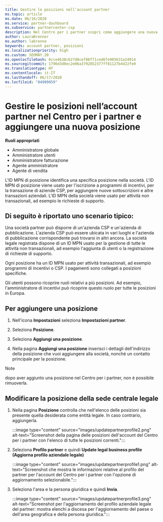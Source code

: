 ```yaml
---
title: Gestire le posizioni nell'account partner
ms.topic: article
ms.date: 06/16/2020
ms.service: partner-dashboard
ms.subservice: partnercenter-csp
description: Nel Centro per i partner scopri come aggiungere una nuova posizione e come viene usato l'ID MPN della posizione in programmi di incentivi, aziende CSP, abbonamenti e altre transazioni.
author: LauraBrenner
ms.author: labrenne
keywords: account partner, posizioni
ms.localizationpriority: high
ms.custom: SEOMAY.20
ms.openlocfilehash: 6cce4b38cb27d8cef88f71ced6fe985631a24914
ms.sourcegitcommit: 1796d3d0ec2e06a3792852377ff81127b4d22fe0
ms.translationtype: HT
ms.contentlocale: it-IT
ms.lasthandoff: 06/17/2020
ms.locfileid: "84909059"
---
```

# <a name="manage-your-partner-account-locations-in-partner-center-and-add-a-new-location"></a>Gestire le posizioni nell’account partner nel Centro per i partner e aggiungere una nuova posizione

**Ruoli appropriati**
- Amministratore globale
- Amministratore utenti
- Amministratore fatturazione
- Agente amministratore
- Agente di vendita

L'ID MPN di posizione identifica una specifica posizione nella società. L'ID MPN di posizione viene usato per l'iscrizione a programmi di incentivi, per la transazione di aziende CSP, per aggiungere nuove sottoscrizioni e altre transazioni aziendali. L'ID MPN della società viene usato per attività non transazionali, ad esempio le richieste di supporto.

## <a name="the-following-is-a-typical-scenario"></a>Di seguito è riportato uno scenario tipico:

Una società partner può disporre di un'azienda CSP e un'azienda di pubblicazione. L'azienda CSP può essere ubicata in vari luoghi e l'azienda di pubblicazione corrispondente può trovarsi in altri ancora. La società legale registrata dispone di un ID MPN usato per la gestione di tutte le attività non transazionali, ad esempio l'aggiunta di utenti o la registrazione di richieste di supporto.


Ogni posizione ha un ID MPN usato per attività transazionali, ad esempio programmi di incentivi o CSP. I pagamenti sono collegati a posizioni specifiche.

Gli utenti possono ricoprire ruoli relativi a più posizioni. Ad esempio, l'amministratore di incentivi può ricoprire questo ruolo per tutte le posizioni in Europa.

## <a name="to-add-a-location"></a>Per aggiungere una posizione

1. Nell'icona **Impostazioni** seleziona **Impostazioni partner**.

2. Seleziona **Posizione**.

3. Seleziona **Aggiungi una posizione**.  

4. Nella pagina **Aggiungi una posizione** inserisci i dettagli dell'indirizzo della posizione che vuoi aggiungere alla società, nonché un contatto principale per la posizione.

> [!NOTE]
> dopo aver aggiunto una posizione nel Centro per i partner, non è possibile rimuoverla.

## <a name="change-legal-headquarters-location"></a>Modificare la posizione della sede centrale legale

1. Nella pagina **Posizione** controlla che nell'elenco delle posizioni sia presente quella desiderata come entità legale. In caso contrario, aggiungerla.

   :::image type="content" source="images/updatepartnerprofile2.png" alt-text="Screenshot della pagina delle posizioni dell'account del Centro per i partner con l'elenco di tutte le posizioni correnti.":::

2. Seleziona **Profilo partner** e quindi **Update legal business profile (Aggiorna profilo aziendale legale)**

   :::image type="content" source="images/updatepartnerprofile1.png" alt-text="Screenshot che mostra le informazioni relative al profilo del partner per l'account del Centro per i partner con l'opzione di aggiornamento selezionabile.":::

3. Seleziona l'area e la persona giuridica e quindi **Invia**.

   :::image type="content" source="images/updatepartnerprofile3.png" alt-text="Screenshot per l'aggiornamento del profilo aziendale legale del partner: mostra elenchi a discesa per l'aggiornamento del paese o dell'area geografica e della persona giuridica.":::
